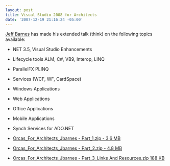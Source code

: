 ```yaml
---
layout: post
title: Visual Studio 2008 for Architects
date: '2007-12-19 21:16:24 -05:00'
---
```


[Jeff Barnes](http://blogs.msdn.com/jbarnes/default.aspx) has made his extended talk (think) on the following topics available:

*   NET 3.5, Visual Studio Enhancements 
*   Lifecycle tools ALM, C#, VB9, Interop, LINQ 
*   ParallelFX PLINQ
*   Services (WCF, WF, CardSpace) 
*   Windows Applications 
*   Web Applications 
*   Office Applications 
*   Mobile Applications 
*   Synch Services for ADO.NET  

* [Orcas_For_Architects_Jbarnes - Part_1.zip - 3.6 MB](http://www.dotnettikihut.com/downloads/Orcas_For_Architects_Jbarnes%20-%20Part_1.zip)      
* [Orcas_For_Architects_Jbarnes - Part_2.zip - 4.8 MB](http://www.dotnettikihut.com/downloads/Orcas_For_Architects_Jbarnes%20-%20Part_2.zip)      
* [Orcas_For_Architects_Jbarnes - Part_3_Links And Resources.zip 188 KB](http://www.dotnettikihut.com/downloads/Orcas_For_Architects_Jbarnes%20-%20Part_3_Links%20And%20Resources.zip)
